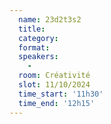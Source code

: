 ```yaml
---
  name: 23d2t3s2
  title: 
  category: 
  format: 
  speakers: 
    - 
  room: Créativité
  slot: 11/10/2024
  time_start: '11h30'
  time_end: '12h15'
---
```


